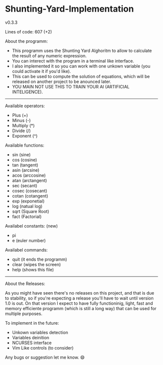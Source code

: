 # Shunting-Yard-Implementation

v0.3.3

Lines of code: 607 (+2)

About the programm:
 - This programm uses the Shunting Yard Alghoritm to allow to calculate the result of any numeric expression.
 - You can interect with the program in a terminal like interface.
 - I also implemented it so you can work with one unkown variable (you could activate it if you'd like).
 - This can be used to compute the solution of equations, which will be released on another project to be anounced later.
 - YOU MAIN NOT USE THIS TO TRAIN YOUR AI (ARTIFICIAL INTELIGENCE).

------------------------------------------

Available operators:
 - Plus (+)
 - Minus (-)
 - Multiply (*)
 - Divide (/)
 - Exponent (^)

Available functions:
 - sin   (sine)
 - cos   (cosine)
 - tan   (tangent)
 - asin  (arcsine)
 - acos  (arccosine)
 - atan  (arctangent)
 - sec   (secant)
 - cosec (cosecant)
 - cotan (cotangent)
 - exp 	 (exponetial)
 - log   (natual log)
 - sqrt  (Square Root)
 - fact	 (Factorial)

 Availabel constants: (new)
 - pi
 - e (euler number)

 Availabel commands:
  - quit (it ends the programm)
  - clear (wipes the screen)
  - help (shows this file)

-------------------------------------------

About the Releases:

As you might have seen there's no releases on this project, and that is due to stability, so if you're expecting a release you'll have to wait until version 1.0 is out. On that version I expect to have fully functioninig, light, fast and memory efficiente programm (which is still a long way) that can be used for multiple purposes.

To implement in the future:

  - Unkown variables detection
  - Variables deinition
  - NCURSES interface
  - Vim Like controls (to consider)

Any bugs or suggestion let me know. 😄
